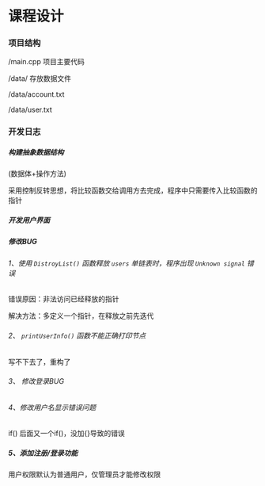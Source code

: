 # 课程设计


### 项目结构

/main.cpp 项目主要代码

/data/ 存放数据文件

/data/account.txt

/data/user.txt


### 开发日志

##### 构建抽象数据结构

(数据体+操作方法)

采用控制反转思想，将比较函数交给调用方去完成，程序中只需要传入比较函数的指针

##### 开发用户界面

##### 修改BUG

###### 1、使用 `DistroyList()` 函数释放 `users` 单链表时，程序出现 `Unknown signal` 错误

错误原因：非法访问已经释放的指针

解决方法：多定义一个指针，在释放之前先迭代

###### 2、 `printUserInfo()` 函数不能正确打印节点

写不下去了，重构了


###### 3、 修改登录BUG

###### 4、修改用户名显示错误问题

if() 后面又一个if()，没加{}导致的错误


##### 5、添加注册/登录功能

用户权限默认为普通用户，仅管理员才能修改权限